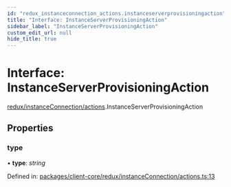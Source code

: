 ```yaml
---
id: "redux_instanceconnection_actions.instanceserverprovisioningaction"
title: "Interface: InstanceServerProvisioningAction"
sidebar_label: "InstanceServerProvisioningAction"
custom_edit_url: null
hide_title: true
---
```


# Interface: InstanceServerProvisioningAction

[redux/instanceConnection/actions](../modules/redux_instanceconnection_actions.md).InstanceServerProvisioningAction

## Properties

### type

• **type**: *string*

Defined in: [packages/client-core/redux/instanceConnection/actions.ts:13](https://github.com/xr3ngine/xr3ngine/blob/56376a778/packages/client-core/redux/instanceConnection/actions.ts#L13)

